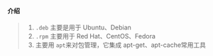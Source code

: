 #### 介绍
> 1. `.deb` 主要是用于 Ubuntu、Debian
> 2. `.rpm` 主要用于 Red Hat、CentOS、Fedora
> 3. 主要用 `apt`来对包管理，它集成 apt-get、apt-cache常用工具

